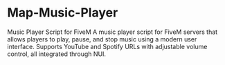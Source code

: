 # Map-Music-Player
Music Player Script for FiveM A music player script for FiveM servers that allows players to play, pause, and stop music using a modern user interface. Supports YouTube and Spotify URLs with adjustable volume control, all integrated through NUI.
